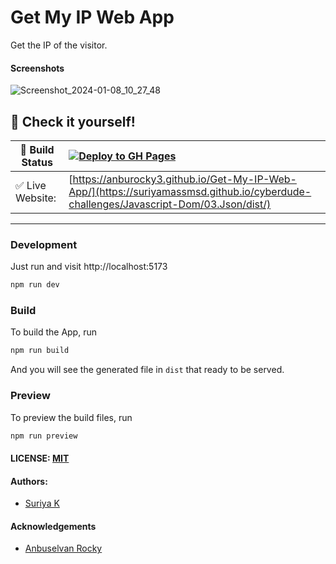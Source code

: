 # Get My IP Web App

Get the IP of the visitor.



#### Screenshots

![Screenshot_2024-01-08_10_27_48](https://github.com/anburocky3/Get-My-IP-Web-App/assets/53015384/d50d6964-495c-4add-9117-4baaed10374c)


## 🎉 Check it yourself!

| 🚧 Build Status  | [![Deploy to GH Pages](https://github.com/anburocky3/Get-My-IP-Web-App/actions/workflows/deploy.yml/badge.svg)](https://github.com/anburocky3/Get-My-IP-Web-App/actions/workflows/deploy.yml) |
| ---------------- | :-------------------------------------------------------------------------------------------------------------------------------------------------------------------------------------------- |
| ✅ Live Website: | [https://anburocky3.github.io/Get-My-IP-Web-App/](https://suriyamassmsd.github.io/cyberdude-challenges/Javascript-Dom/03.Json/dist/)                                                                                            |

---

### Development

Just run and visit http://localhost:5173

```bash
npm run dev
```

### Build

To build the App, run

```bash
npm run build
```

And you will see the generated file in `dist` that ready to be served.

### Preview

To preview the build files, run 

```bash 
npm run preview
```

#### LICENSE: [MIT](./LICENSE)

#### Authors:

- [Suriya K](https://github.com/SuriyaMassMsd)

#### Acknowledgements

- [Anbuselvan Rocky](https://fb.me/anburocky3)


